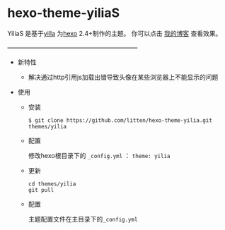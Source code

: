 hexo-theme-yiliaS
================

YiliaS 是基于[yilla](https://github.com/litten/hexo-theme-yilia) 为[hexo](https://github.com/tommy351/hexo) 2.4+制作的主题。
你可以点击 [我的博客](http://mingyangShang.github.io/) 查看效果。           
 

—————————————————————     

- 新特性
	
	+ 解决通过http引用js加载出错导致头像在某些浏览器上不能显示的问题                

- 使用

  + 安装

    ```
    $ git clone https://github.com/litten/hexo-theme-yilia.git themes/yilia
    ```

  + 配置

    修改hexo根目录下的 `_config.yml` ： `theme: yilia`

  + 更新

    ```
    cd themes/yilia
    git pull
    ```
 
  + 配置

    主题配置文件在主目录下的`_config.yml`


